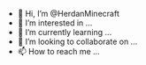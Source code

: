 - 👋 Hi, I’m @HerdanMinecraft
- 👀 I’m interested in ...
- 🌱 I’m currently learning ...
- 💞️ I’m looking to collaborate on ...
- 📫 How to reach me ...

<!---
HerdanMinecraft/HerdanMinecraft is a ✨ special ✨ repository because its `README.md` (this file) appears on your GitHub profile.
You can click the Preview link to take a look at your changes.
--->
